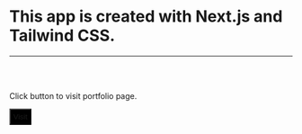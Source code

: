 <h1>This app is created with Next.js and Tailwind CSS.</h1>
<hr>
<br>
<br>
<p>Click button to visit portfolio page.</p>
<button style="padding: 5px; background-color: black; color: white"><a href="https://www.ahmetberkay.com/" style="text-decoration: none">Visit</a></button>
